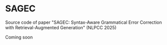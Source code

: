 # SAGEC

Source code of paper "SAGEC: Syntax-Aware Grammatical Error Correction with Retrieval-Augmented Generation" (NLPCC 2025)

Coming soon
